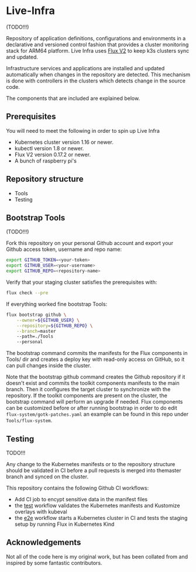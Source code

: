 # Live-Infra

(TODO!!!)

Repository of application definitions, configurations and environments in a declarative and versioned control fashion that provides a cluster monitoring stack for ARM64 platform. Live Infra uses [Flux V2](https://fluxcd.io/) to keep k3s clusters sync and updated. 

Infrastructure services and applications are installed and updated automatically when changes in the repository are detected. This mechanism is done with controllers in the clusters which detects change in the source code.

The components that are included are explained below.

## Prerequisites

You will need to meet the following in order to spin up Live Infra

- Kubernetes cluster version 1.16 or newer.
- kubectl version 1.8 or newer.
- Flux V2 version 0.17.2 or newer.
- A bunch of raspberry pi's

## Repository structure

+ Tools
+ Testing

## Bootstrap Tools

(TODO!!!)

Fork this repository on your personal Github account and export your Github access token, username and repo name:

```bash
export GITHUB_TOKEN=<your-token>
export GITHUB_USER=<your-username>
export GITHUB_REPO=<repository-name>
```

Verify that your staging cluster satisfies the prerequisites with:

```bash
flux check --pre
```

If everything worked fine bootstrap Tools:

```bash
flux bootstrap github \
    --owner=${GITHUB_USER} \
    --repository=${GITHUB_REPO} \
    --branch=master   
    --path=./Tools 
    --personal
```

The bootstrap command commits the manifests for the Flux components in Tools/ dir and creates a deploy key with read-only access on GitHub, so it can pull changes inside the cluster. 

Note that the bootstrap github command creates the Github repository if it doesn't exist and commits the toolkit components manifests to the main branch. Then it configures the target cluster to synchronize with the repository. If the toolkit components are present on the cluster, the bootstrap command will perform an upgrade if needed. Flux components can be customized before or after running bootstrap in order to do edit `flux-system/gotk-patches.yaml` an example can be found in this repo under `Tools/flux-system`.


## Testing

TODO!!!

Any change to the Kubernetes manifests or to the repository structure should be validated in CI before a pull requests is merged into themaster branch and synced on the cluster.

This repository contains the following Github CI workflows:
* Add CI job to encypt sensitive data in the manifest files
* the [test](./.github/workflows/test.yaml) workflow validates the Kubernetes manifests and Kustomize overlays with kubeval
* the [e2e](./.github/workflows/e2e.yaml) workflow starts a Kubernetes cluster in CI and tests the staging setup by running Flux in Kubernetes Kind

## Acknowledgements

Not all of the code here is my original work, but has been collated from and inspired by some fantastic contributors.

